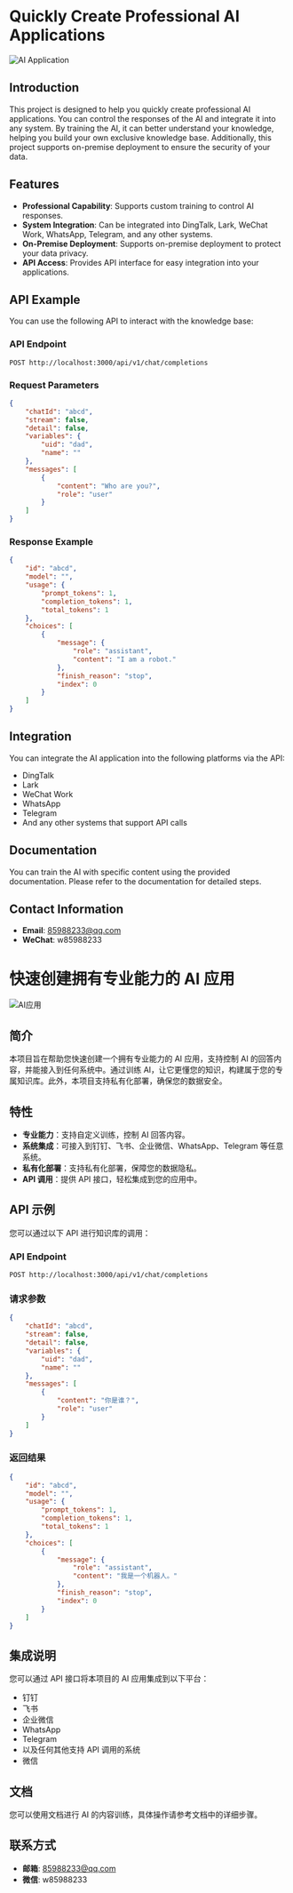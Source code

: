 

# Quickly Create Professional AI Applications

![AI Application](https://via.placeholder.com/800x400.png?text=AI+Application)

## Introduction

This project is designed to help you quickly create professional AI applications. You can control the responses of the AI and integrate it into any system. By training the AI, it can better understand your knowledge, helping you build your own exclusive knowledge base. Additionally, this project supports on-premise deployment to ensure the security of your data.

## Features

- **Professional Capability**: Supports custom training to control AI responses.
- **System Integration**: Can be integrated into DingTalk, Lark, WeChat Work, WhatsApp, Telegram, and any other systems.
- **On-Premise Deployment**: Supports on-premise deployment to protect your data privacy.
- **API Access**: Provides API interface for easy integration into your applications.

## API Example

You can use the following API to interact with the knowledge base:

### API Endpoint

`POST http://localhost:3000/api/v1/chat/completions`

### Request Parameters

```json
{
    "chatId": "abcd",
    "stream": false,
    "detail": false,
    "variables": {
        "uid": "dad",
        "name": ""
    },
    "messages": [
        {
            "content": "Who are you?",
            "role": "user"
        }
    ]
}
```

### Response Example

```json
{
    "id": "abcd",
    "model": "",
    "usage": {
        "prompt_tokens": 1,
        "completion_tokens": 1,
        "total_tokens": 1
    },
    "choices": [
        {
            "message": {
                "role": "assistant",
                "content": "I am a robot."
            },
            "finish_reason": "stop",
            "index": 0
        }
    ]
}
```

## Integration

You can integrate the AI application into the following platforms via the API:

- DingTalk
- Lark
- WeChat Work
- WhatsApp
- Telegram
- And any other systems that support API calls

## Documentation

You can train the AI with specific content using the provided documentation. Please refer to the documentation for detailed steps.

## Contact Information

- **Email**: 85988233@qq.com
- **WeChat**: w85988233



# 快速创建拥有专业能力的 AI 应用

![AI应用](https://via.placeholder.com/800x400.png?text=AI+Application)

## 简介

本项目旨在帮助您快速创建一个拥有专业能力的 AI 应用，支持控制 AI 的回答内容，并能接入到任何系统中。通过训练 AI，让它更懂您的知识，构建属于您的专属知识库。此外，本项目支持私有化部署，确保您的数据安全。

## 特性

- **专业能力**：支持自定义训练，控制 AI 回答内容。
- **系统集成**：可接入到钉钉、飞书、企业微信、WhatsApp、Telegram 等任意系统。
- **私有化部署**：支持私有化部署，保障您的数据隐私。
- **API 调用**：提供 API 接口，轻松集成到您的应用中。

## API 示例

您可以通过以下 API 进行知识库的调用：

### API Endpoint

`POST http://localhost:3000/api/v1/chat/completions`

### 请求参数

```json
{
    "chatId": "abcd",
    "stream": false,
    "detail": false,
    "variables": {
        "uid": "dad",
        "name": ""
    },
    "messages": [
        {
            "content": "你是谁？",
            "role": "user"
        }
    ]
}
```

### 返回结果

```json
{
    "id": "abcd",
    "model": "",
    "usage": {
        "prompt_tokens": 1,
        "completion_tokens": 1,
        "total_tokens": 1
    },
    "choices": [
        {
            "message": {
                "role": "assistant",
                "content": "我是一个机器人。"
            },
            "finish_reason": "stop",
            "index": 0
        }
    ]
}
```

## 集成说明

您可以通过 API 接口将本项目的 AI 应用集成到以下平台：

- 钉钉
- 飞书
- 企业微信
- WhatsApp
- Telegram
- 以及任何其他支持 API 调用的系统
- 微信

## 文档

您可以使用文档进行 AI 的内容训练，具体操作请参考文档中的详细步骤。

## 联系方式

- **邮箱**: 85988233@qq.com
- **微信**: w85988233
